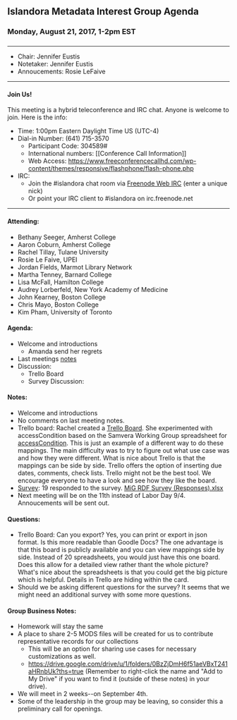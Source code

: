 ## Islandora Metadata Interest Group Agenda
### Monday, August 21, 2017, 1-2pm EST
### 
---
* Chair:  Jennifer Eustis
* Notetaker:  Jennifer Eustis  
* Annoucements: Rosie LeFaive

---

#### Join Us!
This meeting is a hybrid teleconference and IRC chat. Anyone is welcome to join. Here is the info:
* Time: 1:00pm Eastern Daylight Time US (UTC-4)
* Dial-in Number: (641) 715-3570
  * Participant Code: 304589#
  * International numbers: [[Conference Call Information]]
  * Web Access: https://www.freeconferencecallhd.com/wp-content/themes/responsive/flashphone/flash-phone.php
* IRC:
  * Join the #islandora chat room via [Freenode Web IRC](http://webchat.freenode.net/) (enter a unique nick)
  * Or point your IRC client to #islandora on irc.freenode.net
---
#### Attending:
* Bethany Seeger, Amherst College  
* Aaron Coburn, Amherst College  
* Rachel Tillay, Tulane University  
* Rosie Le Faive, UPEI  
* Jordan Fields, Marmot Library Network  
* Martha Tenney, Barnard College  
* Lisa McFall, Hamilton College  
* Audrey Lorberfeld, New York Academy of Medicine  
* John Kearney, Boston College  
* Chris Mayo, Boston College  
* Kim Pham, University of Toronto

#### Agenda:
* Welcome and introductions
     * Amanda send her regrets
* Last meetings [notes](https://github.com/islandora-interest-groups/Islandora-Metadata-Interest-Group/blob/main/Meetings/2017/2017-08-07.md)
* Discussion: 
     * Trello Board
     * Survey Discussion:  
     
#### Notes:
* Welcome and introductions  
* No comments on last meeting notes.  
* Trello board: Rachel created a [Trello Board](https://github.com/islandora-interest-groups/Islandora-Metadata-Interest-Group/wiki/MIG-MODS-to-RDF-Working-Documents). She experimented with accessCondition based on the Samvera Working Group spreadsheet for [accessCondition](https://docs.google.com/spreadsheets/d/1ViQi-jf-Qf8Mmm8JI1h8ztnl5pzcEhiOmcmXgzRd9dg/edit?usp=sharing). This is just an example of a different way to do these mappings. The main difficulty was to try to figure out what use case was and how they were different. What is nice about Trello is that the mappings can be side by side. Trello offers the option of inserting due dates, comments, check lists. Trello might not be the best tool. We encourage everyone to have a look and see how they like the board.  
* [Survey](https://docs.google.com/forms/d/e/1FAIpQLSeyhaNWq-uxGzNI3ndqdrCVOyyn05C1ZNMXaOw41_P_ZDtF_Q/viewform): 19 responded to the survey. [MiG RDF Survey (Responses).xlsx](https://github.com/islandora-interest-groups/Islandora-Metadata-Interest-Group/files/1239815/MiG.RDF.Survey.Responses.xlsx)
* Next meeting will be on the 11th instead of Labor Day 9/4. Annoucements will be sent out.

#### Questions:
* Trello Board: Can you export? Yes, you can print or export in json format. 
Is this more readable than Goodle Docs? The one advantage is that this board is publicly available and you can view mappings side by side. Instead of 20 spreadsheets, you would just have this one board.
Does this allow for a detailed view rather thant the whole picture? What's nice about the spreadsheets is that you could get the big picture which is helpful. Details in Trello are hiding within the card.  
* Should we be asking different questions for the survey? It seems that we might need an additional survey with some more questions.

#### Group Business Notes:
* Homework will stay the same
* A place to share 2-5 MODS files will be created for us to contribute representative records for our collections
     * This will be an option for sharing use cases for necessary customizations as well.
     * https://drive.google.com/drive/u/1/folders/0BzZjDmH6f51aeVBxT241aHRnbUk?ths=true (Remember to right-click the name and "Add to My Drive" if you want to find it (outside of these notes) in your drive).  
* We will meet in 2 weeks--on September 4th.
* Some of the leadership in the group may be leaving, so consider this a preliminary call for openings.
